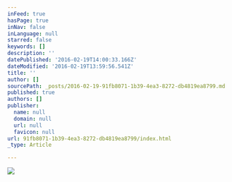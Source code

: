 ```yaml
---
inFeed: true
hasPage: true
inNav: false
inLanguage: null
starred: false
keywords: []
description: ''
datePublished: '2016-02-19T14:00:33.166Z'
dateModified: '2016-02-19T13:59:56.541Z'
title: ''
author: []
sourcePath: _posts/2016-02-19-91fb8071-1b39-4ea3-8272-db4819ea8799.md
published: true
authors: []
publisher:
  name: null
  domain: null
  url: null
  favicon: null
url: 91fb8071-1b39-4ea3-8272-db4819ea8799/index.html
_type: Article

---
```

![](https://the-grid-user-content.s3-us-west-2.amazonaws.com/425fdbeb-7b41-4836-93c2-9fecd507b183.jpg)